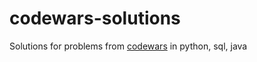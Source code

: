 # codewars-solutions

Solutions for problems from [codewars](https://www.codewars.com/)
in python, sql, java
